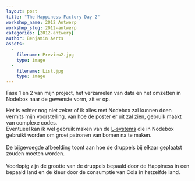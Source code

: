 ```yaml
---
layout: post
title: "The Happiness Factory Day 2"
workshop_name: 2012 Antwerp
workshop_slug: 2012-antwerp
categories: [2012-antwerp]
author: Benjamin Aerts
assets:
  -
    filename: Preview2.jpg
    type: image
  -
    filename: List.jpg
    type: image
---
```

Fase 1 en 2 van mijn project, het verzamelen van data en het omzetten in Nodebox naar de gewenste vorm, zit er op.<div>Het is echter nog niet zeker of ik alles met Nodebox zal kunnen doen vermits mijn voorstelling, van hoe de poster er uit zal zien, gebruik maakt van complexe codes.</div><div>Eventueel kan ik wel gebruik maken van de <a href="http://www.nodebox.net/code/index.php/L-system">L-systems</a> die in Nodebox gebruikt worden om groei patronen van bomen na te maken.</div><div><br /></div><div>De bijgevoegde afbeelding toont aan hoe de druppels bij elkaar geplaatst zouden moeten worden.</div><div><br /></div><div>Voorlopig zijn de grootte van de druppels bepaald door de Happiness in een bepaald land en de kleur door de consumptie van Cola in hetzelfde land.</div><div><br /></div>

